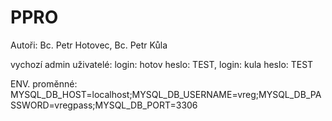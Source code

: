 # PPRO

Autoři:
 Bc. Petr Hotovec,
 Bc. Petr Kůla
 
vychozí admin uživatelé:
  login: hotov heslo: TEST,
  login: kula heslo: TEST
  
ENV. proměnné: 
 MYSQL_DB_HOST=localhost;MYSQL_DB_USERNAME=vreg;MYSQL_DB_PASSWORD=vregpass;MYSQL_DB_PORT=3306

